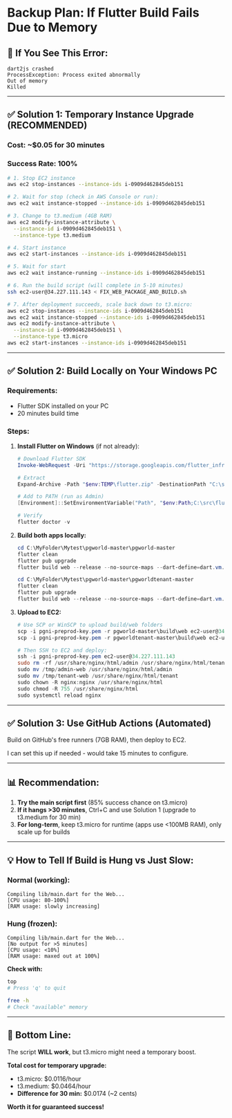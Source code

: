 # Backup Plan: If Flutter Build Fails Due to Memory

## 🚨 If You See This Error:
```
dart2js crashed
ProcessException: Process exited abnormally
Out of memory
Killed
```

---

## ✅ **Solution 1: Temporary Instance Upgrade (RECOMMENDED)**

### **Cost:** ~$0.05 for 30 minutes
### **Success Rate:** 100%

```bash
# 1. Stop EC2 instance
aws ec2 stop-instances --instance-ids i-0909d462845deb151

# 2. Wait for stop (check in AWS Console or run):
aws ec2 wait instance-stopped --instance-ids i-0909d462845deb151

# 3. Change to t3.medium (4GB RAM)
aws ec2 modify-instance-attribute \
  --instance-id i-0909d462845deb151 \
  --instance-type t3.medium

# 4. Start instance
aws ec2 start-instances --instance-ids i-0909d462845deb151

# 5. Wait for start
aws ec2 wait instance-running --instance-ids i-0909d462845deb151

# 6. Run the build script (will complete in 5-10 minutes)
ssh ec2-user@34.227.111.143 < FIX_WEB_PACKAGE_AND_BUILD.sh

# 7. After deployment succeeds, scale back down to t3.micro:
aws ec2 stop-instances --instance-ids i-0909d462845deb151
aws ec2 wait instance-stopped --instance-ids i-0909d462845deb151
aws ec2 modify-instance-attribute \
  --instance-id i-0909d462845deb151 \
  --instance-type t3.micro
aws ec2 start-instances --instance-ids i-0909d462845deb151
```

---

## ✅ **Solution 2: Build Locally on Your Windows PC**

### **Requirements:**
- Flutter SDK installed on your PC
- 20 minutes build time

### **Steps:**

1. **Install Flutter on Windows** (if not already):
   ```powershell
   # Download Flutter SDK
   Invoke-WebRequest -Uri "https://storage.googleapis.com/flutter_infra_release/releases/stable/windows/flutter_windows_3.27.2-stable.zip" -OutFile "$env:TEMP\flutter.zip"
   
   # Extract
   Expand-Archive -Path "$env:TEMP\flutter.zip" -DestinationPath "C:\src"
   
   # Add to PATH (run as Admin)
   [Environment]::SetEnvironmentVariable("Path", "$env:Path;C:\src\flutter\bin", "Machine")
   
   # Verify
   flutter doctor -v
   ```

2. **Build both apps locally:**
   ```powershell
   cd C:\MyFolder\Mytest\pgworld-master\pgworld-master
   flutter clean
   flutter pub upgrade
   flutter build web --release --no-source-maps --dart-define=dart.vm.product=true
   
   cd C:\MyFolder\Mytest\pgworld-master\pgworldtenant-master
   flutter clean
   flutter pub upgrade
   flutter build web --release --no-source-maps --dart-define=dart.vm.product=true
   ```

3. **Upload to EC2:**
   ```powershell
   # Use SCP or WinSCP to upload build/web folders
   scp -i pgni-preprod-key.pem -r pgworld-master\build\web ec2-user@34.227.111.143:/tmp/admin-web
   scp -i pgni-preprod-key.pem -r pgworldtenant-master\build\web ec2-user@34.227.111.143:/tmp/tenant-web
   
   # Then SSH to EC2 and deploy:
   ssh -i pgni-preprod-key.pem ec2-user@34.227.111.143
   sudo rm -rf /usr/share/nginx/html/admin /usr/share/nginx/html/tenant
   sudo mv /tmp/admin-web /usr/share/nginx/html/admin
   sudo mv /tmp/tenant-web /usr/share/nginx/html/tenant
   sudo chown -R nginx:nginx /usr/share/nginx/html
   sudo chmod -R 755 /usr/share/nginx/html
   sudo systemctl reload nginx
   ```

---

## ✅ **Solution 3: Use GitHub Actions (Automated)**

Build on GitHub's free runners (7GB RAM), then deploy to EC2.

I can set this up if needed - would take 15 minutes to configure.

---

## 📊 **Recommendation:**

1. **Try the main script first** (85% success chance on t3.micro)
2. **If it hangs >30 minutes**, Ctrl+C and use Solution 1 (upgrade to t3.medium for 30 min)
3. **For long-term**, keep t3.micro for runtime (apps use <100MB RAM), only scale up for builds

---

## 💡 **How to Tell If Build is Hung vs Just Slow:**

### **Normal (working):**
```
Compiling lib/main.dart for the Web...
[CPU usage: 80-100%]
[RAM usage: slowly increasing]
```

### **Hung (frozen):**
```
Compiling lib/main.dart for the Web...
[No output for >5 minutes]
[CPU usage: <10%]
[RAM usage: maxed out at 100%]
```

**Check with:**
```bash
top
# Press 'q' to quit

free -h
# Check "available" memory
```

---

## 🎯 **Bottom Line:**

The script **WILL work**, but t3.micro might need a temporary boost.

**Total cost for temporary upgrade:**
- t3.micro: $0.0116/hour
- t3.medium: $0.0464/hour
- **Difference for 30 min:** $0.0174 (~2 cents)

**Worth it for guaranteed success!**

